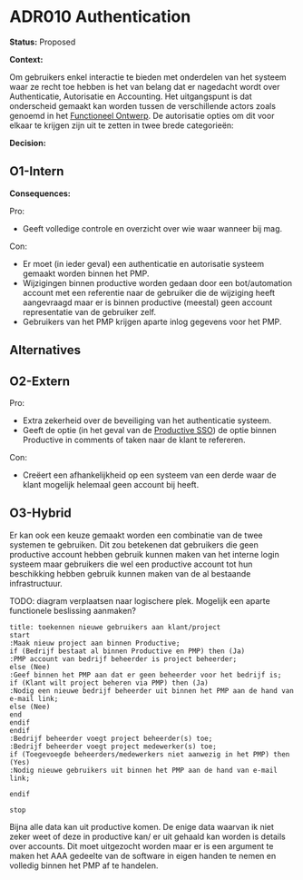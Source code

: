 # ADR010 Authentication

**Status:** Proposed

**Context:**

Om gebruikers enkel interactie te bieden met onderdelen van het systeem waar ze recht toe hebben is het van belang dat er nagedacht wordt over Authenticatie, Autorisatie en Accounting. Het uitgangspunt is dat onderscheid gemaakt kan worden tussen de verschillende actors zoals genoemd in het [Functioneel Ontwerp](../../Functioneel/FunctioneelOntwerp.md#actors). De autorisatie opties om dit voor elkaar te krijgen zijn uit te zetten in twee brede categorieën:

**Decision:**

## O1-Intern

**Consequences:**

Pro:

- Geeft volledige controle en overzicht over wie waar wanneer bij mag.

Con:

- Er moet (in ieder geval) een authenticatie en autorisatie systeem gemaakt worden binnen het PMP.
- Wijzigingen binnen productive worden gedaan door een bot/automation account met een referentie naar de gebruiker die de wijziging heeft aangevraagd maar er is binnen productive (meestal) geen account representatie van de gebruiker zelf.
- Gebruikers van het PMP krijgen aparte inlog gegevens voor het PMP.

## Alternatives

## O2-Extern

<!-- Het voornaamste twee voordelen die gehaald kunnen worden uit een extern authenticatie systeem zijn een stukje extra zekerheid over de beveiliging van de procedure en (in het geval van de [Productive SSO](https://productive.io/blog/introducing-single-sign-on-support-sso-in-productive/)) de optie binnen Productive in comments of taken naar de klant te refereren. -->

Pro:

- Extra zekerheid over de beveiliging van het authenticatie systeem.
- Geeft de optie (in het geval van de [Productive SSO](https://productive.io/blog/introducing-single-sign-on-support-sso-in-productive/)) de optie binnen Productive in comments of taken naar de klant te refereren.

Con:

- Creëert een afhankelijkheid op een systeem van een derde waar de klant mogelijk helemaal geen account bij heeft.

## O3-Hybrid

Er kan ook een keuze gemaakt worden een combinatie van de twee systemen te gebruiken. Dit zou betekenen dat gebruikers die geen productive account hebben gebruik kunnen maken van het interne login systeem maar gebruikers die wel een productive account tot hun beschikking hebben gebruik kunnen maken van de al bestaande infrastructuur.

TODO: diagram verplaatsen naar logischere plek. Mogelijk een aparte functionele beslissing aanmaken?

```puml
title: toekennen nieuwe gebruikers aan klant/project
start
:Maak nieuw project aan binnen Productive;
if (Bedrijf bestaat al binnen Productive en PMP) then (Ja)
:PMP account van bedrijf beheerder is project beheerder;
else (Nee)
:Geef binnen het PMP aan dat er geen beheerder voor het bedrijf is;
if (Klant wilt project beheren via PMP) then (Ja)
:Nodig een nieuwe bedrijf beheerder uit binnen het PMP aan de hand van e-mail link;
else (Nee) 
end
endif
endif
:Bedrijf beheerder voegt project beheerder(s) toe;
:Bedrijf beheerder voegt project medewerker(s) toe;
if (Toegevoegde beheerders/medewerkers niet aanwezig in het PMP) then (Yes)
:Nodig nieuwe gebruikers uit binnen het PMP aan de hand van e-mail link;

endif

stop

```

Bijna alle data kan uit productive komen. De enige data waarvan ik niet zeker weet of deze in productive kan/ er uit gehaald kan worden is details over accounts. Dit moet uitgezocht worden maar er is een argument te maken het AAA gedeelte van de software in eigen handen te nemen en volledig binnen het PMP af te handelen.